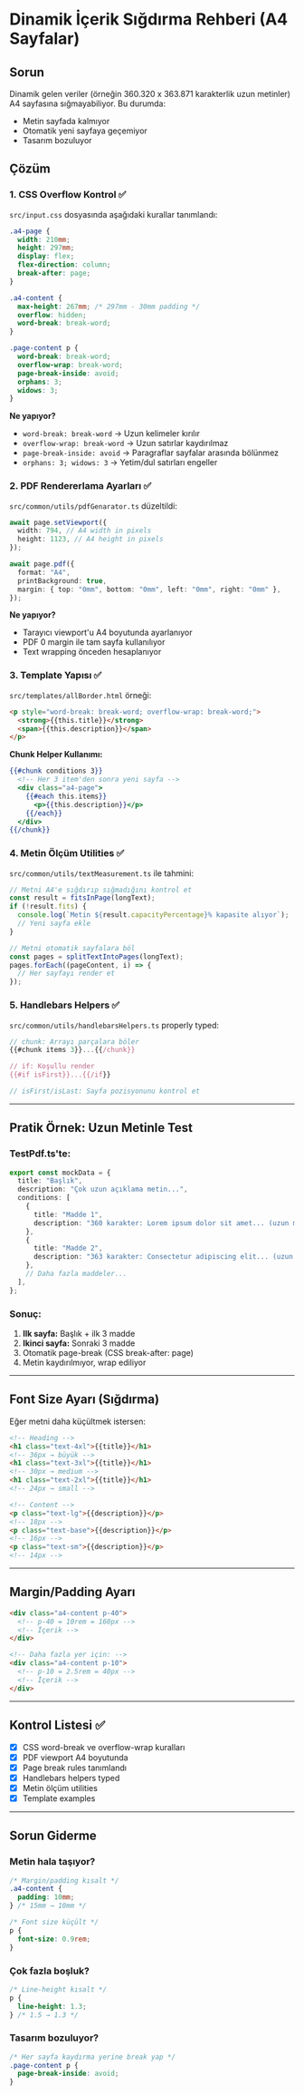 # Dinamik İçerik Sığdırma Rehberi (A4 Sayfalar)

## Sorun

Dinamik gelen veriler (örneğin 360.320 x 363.871 karakterlik uzun metinler) A4 sayfasına sığmayabiliyor. Bu durumda:

- Metin sayfada kalmıyor
- Otomatik yeni sayfaya geçemiyor
- Tasarım bozuluyor

## Çözüm

### 1. **CSS Overflow Kontrol** ✅

`src/input.css` dosyasında aşağıdaki kurallar tanımlandı:

```css
.a4-page {
  width: 210mm;
  height: 297mm;
  display: flex;
  flex-direction: column;
  break-after: page;
}

.a4-content {
  max-height: 267mm; /* 297mm - 30mm padding */
  overflow: hidden;
  word-break: break-word;
}

.page-content p {
  word-break: break-word;
  overflow-wrap: break-word;
  page-break-inside: avoid;
  orphans: 3;
  widows: 3;
}
```

**Ne yapıyor?**

- `word-break: break-word` → Uzun kelimeler kırılır
- `overflow-wrap: break-word` → Uzun satırlar kaydırılmaz
- `page-break-inside: avoid` → Paragraflar sayfalar arasında bölünmez
- `orphans: 3; widows: 3` → Yetim/dul satırları engeller

### 2. **PDF Rendererlama Ayarları** ✅

`src/common/utils/pdfGenarator.ts` düzeltildi:

```typescript
await page.setViewport({
  width: 794, // A4 width in pixels
  height: 1123, // A4 height in pixels
});

await page.pdf({
  format: "A4",
  printBackground: true,
  margin: { top: "0mm", bottom: "0mm", left: "0mm", right: "0mm" },
});
```

**Ne yapıyor?**

- Tarayıcı viewport'u A4 boyutunda ayarlanıyor
- PDF 0 margin ile tam sayfa kullanılıyor
- Text wrapping önceden hesaplanıyor

### 3. **Template Yapısı** ✅

`src/templates/allBorder.html` örneği:

```html
<p style="word-break: break-word; overflow-wrap: break-word;">
  <strong>{{this.title}}</strong>
  <span>{{this.description}}</span>
</p>
```

**Chunk Helper Kullanımı:**

```handlebars
{{#chunk conditions 3}}
  <!-- Her 3 item'den sonra yeni sayfa -->
  <div class="a4-page">
    {{#each this.items}}
      <p>{{this.description}}</p>
    {{/each}}
  </div>
{{/chunk}}
```

### 4. **Metin Ölçüm Utilities** ✅

`src/common/utils/textMeasurement.ts` ile tahmini:

```typescript
// Metni A4'e sığdırıp sığmadığını kontrol et
const result = fitsInPage(longText);
if (!result.fits) {
  console.log(`Metin ${result.capacityPercentage}% kapasite alıyor`);
  // Yeni sayfa ekle
}

// Metni otomatik sayfalara böl
const pages = splitTextIntoPages(longText);
pages.forEach((pageContent, i) => {
  // Her sayfayı render et
});
```

### 5. **Handlebars Helpers** ✅

`src/common/utils/handlebarsHelpers.ts` properly typed:

```typescript
// chunk: Arrayı parçalara böler
{{#chunk items 3}}...{{/chunk}}

// if: Koşullu render
{{#if isFirst}}...{{/if}}

// isFirst/isLast: Sayfa pozisyonunu kontrol et
```

---

## Pratik Örnek: Uzun Metinle Test

### TestPdf.ts'te:

```typescript
export const mockData = {
  title: "Başlık",
  description: "Çok uzun açıklama metin...",
  conditions: [
    {
      title: "Madde 1",
      description: "360 karakter: Lorem ipsum dolor sit amet... (uzun metin)",
    },
    {
      title: "Madde 2",
      description: "363 karakter: Consectetur adipiscing elit... (uzun metin)",
    },
    // Daha fazla maddeler...
  ],
};
```

### Sonuç:

1. **Ilk sayfa:** Başlık + ilk 3 madde
2. **Ikinci sayfa:** Sonraki 3 madde
3. Otomatik page-break (CSS break-after: page)
4. Metin kaydırılmıyor, wrap ediliyor

---

## Font Size Ayarı (Sığdırma)

Eğer metni daha küçültmek istersen:

```html
<!-- Heading -->
<h1 class="text-4xl">{{title}}</h1>
<!-- 36px → büyük -->
<h1 class="text-3xl">{{title}}</h1>
<!-- 30px → medium -->
<h1 class="text-2xl">{{title}}</h1>
<!-- 24px → small -->

<!-- Content -->
<p class="text-lg">{{description}}</p>
<!-- 18px -->
<p class="text-base">{{description}}</p>
<!-- 16px -->
<p class="text-sm">{{description}}</p>
<!-- 14px -->
```

---

## Margin/Padding Ayarı

```html
<div class="a4-content p-40">
  <!-- p-40 = 10rem = 160px -->
  <!-- İçerik -->
</div>

<!-- Daha fazla yer için: -->
<div class="a4-content p-10">
  <!-- p-10 = 2.5rem = 40px -->
  <!-- İçerik -->
</div>
```

---

## Kontrol Listesi ✅

- [x] CSS word-break ve overflow-wrap kuralları
- [x] PDF viewport A4 boyutunda
- [x] Page break rules tanımlandı
- [x] Handlebars helpers typed
- [x] Metin ölçüm utilities
- [x] Template examples

---

## Sorun Giderme

### Metin hala taşıyor?

```css
/* Margin/padding kısalt */
.a4-content {
  padding: 10mm;
} /* 15mm → 10mm */

/* Font size küçült */
p {
  font-size: 0.9rem;
}
```

### Çok fazla boşluk?

```css
/* Line-height kısalt */
p {
  line-height: 1.3;
} /* 1.5 → 1.3 */
```

### Tasarım bozuluyor?

```css
/* Her sayfa kaydırma yerine break yap */
.page-content p {
  page-break-inside: avoid;
}
```
